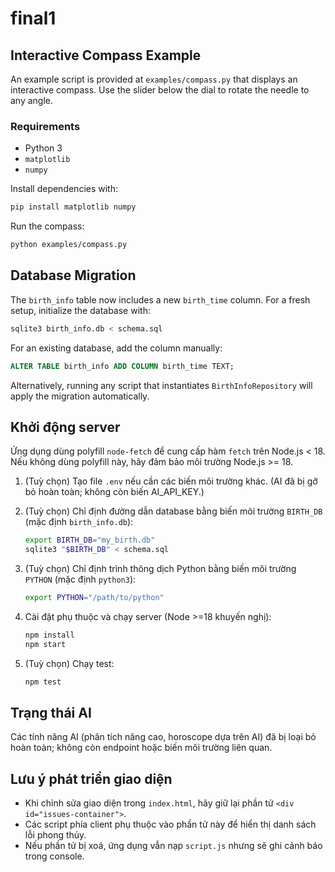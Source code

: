 # final1

## Interactive Compass Example

An example script is provided at `examples/compass.py` that displays an interactive compass. Use the slider below the dial to rotate the needle to any angle.

### Requirements
- Python 3
- `matplotlib`
- `numpy`

Install dependencies with:
```bash
pip install matplotlib numpy
```

Run the compass:
```bash
python examples/compass.py
```

## Database Migration

The `birth_info` table now includes a new `birth_time` column. For a fresh setup,
initialize the database with:

```bash
sqlite3 birth_info.db < schema.sql
```

For an existing database, add the column manually:

```sql
ALTER TABLE birth_info ADD COLUMN birth_time TEXT;
```

Alternatively, running any script that instantiates `BirthInfoRepository`
will apply the migration automatically.

## Khởi động server
Ứng dụng dùng polyfill `node-fetch` để cung cấp hàm `fetch` trên Node.js < 18.
Nếu không dùng polyfill này, hãy đảm bảo môi trường Node.js >= 18.

1. (Tuỳ chọn) Tạo file `.env` nếu cần các biến môi trường khác. (AI đã bị gỡ bỏ hoàn toàn; không còn biến AI_API_KEY.)

2. (Tuỳ chọn) Chỉ định đường dẫn database bằng biến môi trường `BIRTH_DB` (mặc định `birth_info.db`):

   ```bash
   export BIRTH_DB="my_birth.db"
   sqlite3 "$BIRTH_DB" < schema.sql
   ```

3. (Tuỳ chọn) Chỉ định trình thông dịch Python bằng biến môi trường `PYTHON` (mặc định `python3`):

   ```bash
   export PYTHON="/path/to/python"
   ```

4. Cài đặt phụ thuộc và chạy server (Node >=18 khuyến nghị):

   ```bash
   npm install
   npm start
   ```

5. (Tuỳ chọn) Chạy test:

   ```bash
   npm test
   ```

## Trạng thái AI

Các tính năng AI (phân tích nâng cao, horoscope dựa trên AI) đã bị loại bỏ hoàn toàn; không còn endpoint hoặc biến môi trường liên quan.

## Lưu ý phát triển giao diện

- Khi chỉnh sửa giao diện trong `index.html`, hãy giữ lại phần tử `<div id="issues-container">`.
- Các script phía client phụ thuộc vào phần tử này để hiển thị danh sách lỗi phong thủy.
- Nếu phần tử bị xoá, ứng dụng vẫn nạp `script.js` nhưng sẽ ghi cảnh báo trong console.
